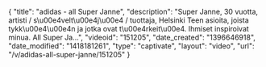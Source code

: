 {
    "title": "adidas - all Super Janne",
    "description": "Super Janne, 30 vuotta, artisti \/ s\u00e4velt\u00e4j\u00e4 \/ tuottaja, Helsinki Teen asioita, joista tykk\u00e4\u00e4n ja jotka ovat t\u00e4rkeit\u00e4. Ihmiset inspiroivat minua. All Super Ja...",
    "videoid": "151205",
    "date_created": "1396646918",
    "date_modified": "1418181261",
    "type": "captivate",
    "layout": "video",
    "url": "\/v\/adidas-all-super-janne\/151205"
}